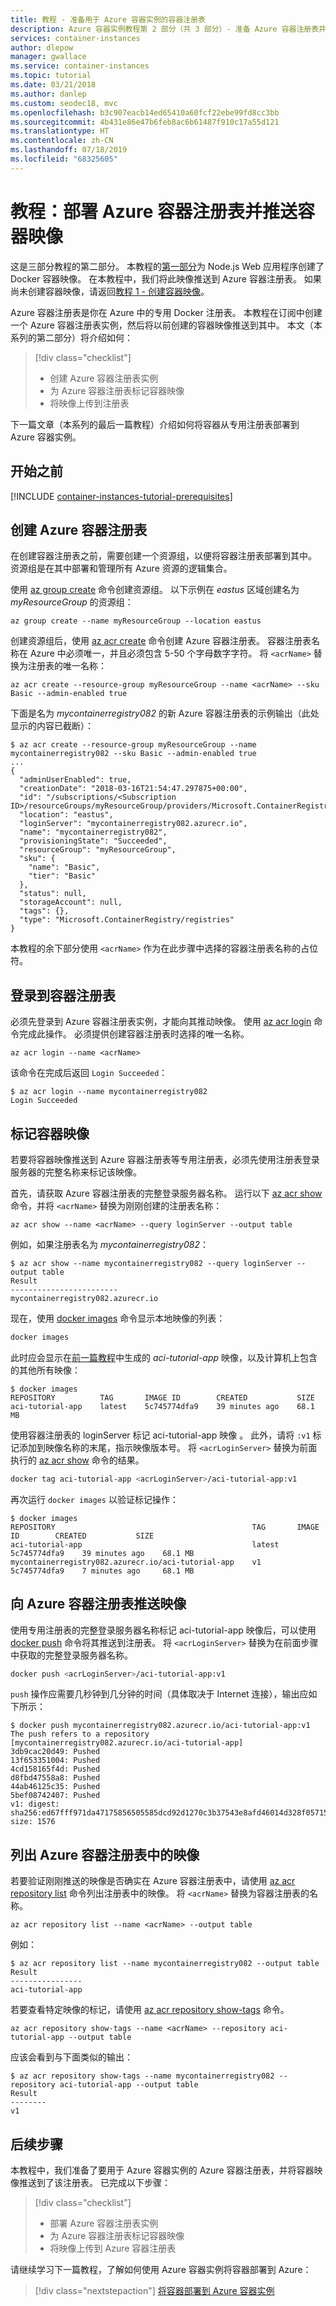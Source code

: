```yaml
---
title: 教程 - 准备用于 Azure 容器实例的容器注册表
description: Azure 容器实例教程第 2 部分（共 3 部分）- 准备 Azure 容器注册表并推送映像
services: container-instances
author: dlepow
manager: gwallace
ms.service: container-instances
ms.topic: tutorial
ms.date: 03/21/2018
ms.author: danlep
ms.custom: seodec18, mvc
ms.openlocfilehash: b3c907eacb14ed65410a60fcf22ebe99fd8cc3bb
ms.sourcegitcommit: 4b431e86e47b6feb8ac6b61487f910c17a55d121
ms.translationtype: HT
ms.contentlocale: zh-CN
ms.lasthandoff: 07/18/2019
ms.locfileid: "68325605"
---
```

# <a name="tutorial-deploy-an-azure-container-registry-and-push-a-container-image"></a>教程：部署 Azure 容器注册表并推送容器映像

这是三部分教程的第二部分。 本教程的[第一部分](container-instances-tutorial-prepare-app.md)为 Node.js Web 应用程序创建了 Docker 容器映像。 在本教程中，我们将此映像推送到 Azure 容器注册表。 如果尚未创建容器映像，请返回[教程 1 - 创建容器映像](container-instances-tutorial-prepare-app.md)。

Azure 容器注册表是你在 Azure 中的专用 Docker 注册表。 本教程在订阅中创建一个 Azure 容器注册表实例，然后将以前创建的容器映像推送到其中。 本文（本系列的第二部分）将介绍如何：

> [!div class="checklist"]
> * 创建 Azure 容器注册表实例
> * 为 Azure 容器注册表标记容器映像
> * 将映像上传到注册表

下一篇文章（本系列的最后一篇教程）介绍如何将容器从专用注册表部署到 Azure 容器实例。

## <a name="before-you-begin"></a>开始之前

[!INCLUDE [container-instances-tutorial-prerequisites](../../includes/container-instances-tutorial-prerequisites.md)]

## <a name="create-azure-container-registry"></a>创建 Azure 容器注册表

在创建容器注册表之前，需要创建一个资源组，以便将容器注册表部署到其中。  资源组是在其中部署和管理所有 Azure 资源的逻辑集合。

使用 [az group create][az-group-create] 命令创建资源组。 以下示例在 *eastus* 区域创建名为 *myResourceGroup* 的资源组：

```azurecli
az group create --name myResourceGroup --location eastus
```

创建资源组后，使用 [az acr create][az-acr-create] 命令创建 Azure 容器注册表。 容器注册表名称在 Azure 中必须唯一，并且必须包含 5-50 个字母数字字符。 将 `<acrName>` 替换为注册表的唯一名称：

```azurecli
az acr create --resource-group myResourceGroup --name <acrName> --sku Basic --admin-enabled true
```

下面是名为 *mycontainerregistry082* 的新 Azure 容器注册表的示例输出（此处显示的内容已截断）：

```console
$ az acr create --resource-group myResourceGroup --name mycontainerregistry082 --sku Basic --admin-enabled true
...
{
  "adminUserEnabled": true,
  "creationDate": "2018-03-16T21:54:47.297875+00:00",
  "id": "/subscriptions/<Subscription ID>/resourceGroups/myResourceGroup/providers/Microsoft.ContainerRegistry/registries/mycontainerregistry082",
  "location": "eastus",
  "loginServer": "mycontainerregistry082.azurecr.io",
  "name": "mycontainerregistry082",
  "provisioningState": "Succeeded",
  "resourceGroup": "myResourceGroup",
  "sku": {
    "name": "Basic",
    "tier": "Basic"
  },
  "status": null,
  "storageAccount": null,
  "tags": {},
  "type": "Microsoft.ContainerRegistry/registries"
}
```

本教程的余下部分使用 `<acrName>` 作为在此步骤中选择的容器注册表名称的占位符。

## <a name="log-in-to-container-registry"></a>登录到容器注册表

必须先登录到 Azure 容器注册表实例，才能向其推动映像。 使用 [az acr login][az-acr-login] 命令完成此操作。 必须提供创建容器注册表时选择的唯一名称。

```azurecli
az acr login --name <acrName>
```

该命令在完成后返回 `Login Succeeded`：

```console
$ az acr login --name mycontainerregistry082
Login Succeeded
```

## <a name="tag-container-image"></a>标记容器映像

若要将容器映像推送到 Azure 容器注册表等专用注册表，必须先使用注册表登录服务器的完整名称来标记该映像。

首先，请获取 Azure 容器注册表的完整登录服务器名称。 运行以下 [az acr show][az-acr-show] 命令，并将 `<acrName>` 替换为刚刚创建的注册表名称：

```azurecli
az acr show --name <acrName> --query loginServer --output table
```

例如，如果注册表名为 *mycontainerregistry082*：

```console
$ az acr show --name mycontainerregistry082 --query loginServer --output table
Result
------------------------
mycontainerregistry082.azurecr.io
```

现在，使用 [docker images][docker-images] 命令显示本地映像的列表：

```bash
docker images
```

此时应会显示在[前一篇教程](container-instances-tutorial-prepare-app.md)中生成的 *aci-tutorial-app* 映像，以及计算机上包含的其他所有映像：

```console
$ docker images
REPOSITORY          TAG       IMAGE ID        CREATED           SIZE
aci-tutorial-app    latest    5c745774dfa9    39 minutes ago    68.1 MB
```

使用容器注册表的 loginServer 标记 aci-tutorial-app 映像  。 此外，请将 `:v1` 标记添加到映像名称的末尾，指示映像版本号。 将 `<acrLoginServer>` 替换为前面执行的 [az acr show][az-acr-show] 命令的结果。

```bash
docker tag aci-tutorial-app <acrLoginServer>/aci-tutorial-app:v1
```

再次运行 `docker images` 以验证标记操作：

```console
$ docker images
REPOSITORY                                            TAG       IMAGE ID        CREATED           SIZE
aci-tutorial-app                                      latest    5c745774dfa9    39 minutes ago    68.1 MB
mycontainerregistry082.azurecr.io/aci-tutorial-app    v1        5c745774dfa9    7 minutes ago     68.1 MB
```

## <a name="push-image-to-azure-container-registry"></a>向 Azure 容器注册表推送映像

使用专用注册表的完整登录服务器名称标记 aci-tutorial-app  映像后，可以使用 [docker push][docker-push] 命令将其推送到注册表。 将 `<acrLoginServer>` 替换为在前面步骤中获取的完整登录服务器名称。

```bash
docker push <acrLoginServer>/aci-tutorial-app:v1
```

`push` 操作应需要几秒钟到几分钟的时间（具体取决于 Internet 连接），输出应如下所示：

```console
$ docker push mycontainerregistry082.azurecr.io/aci-tutorial-app:v1
The push refers to a repository [mycontainerregistry082.azurecr.io/aci-tutorial-app]
3db9cac20d49: Pushed
13f653351004: Pushed
4cd158165f4d: Pushed
d8fbd47558a8: Pushed
44ab46125c35: Pushed
5bef08742407: Pushed
v1: digest: sha256:ed67fff971da47175856505585dcd92d1270c3b37543e8afd46014d328f05715 size: 1576
```

## <a name="list-images-in-azure-container-registry"></a>列出 Azure 容器注册表中的映像

若要验证刚刚推送的映像是否确实在 Azure 容器注册表中，请使用 [az acr repository list][az-acr-repository-list] 命令列出注册表中的映像。 将 `<acrName>` 替换为容器注册表的名称。

```azurecli
az acr repository list --name <acrName> --output table
```

例如：

```console
$ az acr repository list --name mycontainerregistry082 --output table
Result
----------------
aci-tutorial-app
```

若要查看特定映像的标记，请使用 [az acr repository show-tags][az-acr-repository-show-tags] 命令。 

```azurecli
az acr repository show-tags --name <acrName> --repository aci-tutorial-app --output table
```

应该会看到与下面类似的输出：

```console
$ az acr repository show-tags --name mycontainerregistry082 --repository aci-tutorial-app --output table
Result
--------
v1
```

## <a name="next-steps"></a>后续步骤

本教程中，我们准备了要用于 Azure 容器实例的 Azure 容器注册表，并将容器映像推送到了该注册表。 已完成以下步骤：

> [!div class="checklist"]
> * 部署 Azure 容器注册表实例
> * 为 Azure 容器注册表标记容器映像
> * 将映像上传到 Azure 容器注册表

请继续学习下一篇教程，了解如何使用 Azure 容器实例将容器部署到 Azure：

> [!div class="nextstepaction"]
> [将容器部署到 Azure 容器实例](container-instances-tutorial-deploy-app.md)

<!-- LINKS - External -->
[docker-build]: https://docs.docker.com/engine/reference/commandline/build/
[docker-get-started]: https://docs.docker.com/get-started/
[docker-hub-nodeimage]: https://store.docker.com/images/node
[docker-images]: https://docs.docker.com/engine/reference/commandline/images/
[docker-linux]: https://docs.docker.com/engine/installation/#supported-platforms
[docker-login]: https://docs.docker.com/engine/reference/commandline/login/
[docker-mac]: https://docs.docker.com/docker-for-mac/
[docker-push]: https://docs.docker.com/engine/reference/commandline/push/
[docker-tag]: https://docs.docker.com/engine/reference/commandline/tag/
[docker-windows]: https://docs.docker.com/docker-for-windows/
[nodejs]: https://nodejs.org

<!-- LINKS - Internal -->
[az-acr-create]: /cli/azure/acr#az-acr-create
[az-acr-login]: /cli/azure/acr#az-acr-login
[az-acr-repository-list]: /cli/azure/acr/repository
[az-acr-repository-show-tags]: /cli/azure/acr/repository#az-acr-repository-show-tags
[az-acr-show]: /cli/azure/acr#az-acr-show
[az-group-create]: /cli/azure/group#az-group-create
[azure-cli-install]: /cli/azure/install-azure-cli
